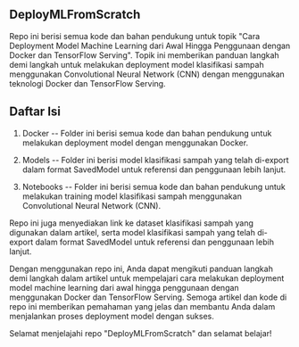 ## DeployMLFromScratch

Repo ini berisi semua kode dan bahan pendukung untuk topik "Cara Deployment Model Machine Learning dari Awal Hingga Penggunaan dengan Docker dan TensorFlow Serving". Topik ini memberikan panduan langkah demi langkah untuk melakukan deployment model klasifikasi sampah menggunakan Convolutional Neural Network (CNN) dengan menggunakan teknologi Docker dan TensorFlow Serving.

## Daftar Isi
1. Docker 
-- Folder ini berisi semua kode dan bahan pendukung untuk melakukan deployment model dengan menggunakan Docker.

2. Models
-- Folder ini berisi model klasifikasi sampah yang telah di-export dalam format SavedModel untuk referensi dan penggunaan lebih lanjut.

3. Notebooks
-- Folder ini berisi semua kode dan bahan pendukung untuk melakukan training model klasifikasi sampah menggunakan Convolutional Neural Network (CNN).

Repo ini juga menyediakan link ke dataset klasifikasi sampah yang digunakan dalam artikel, serta model klasifikasi sampah yang telah di-export dalam format SavedModel untuk referensi dan penggunaan lebih lanjut.

Dengan menggunakan repo ini, Anda dapat mengikuti panduan langkah demi langkah dalam artikel untuk mempelajari cara melakukan deployment model machine learning dari awal hingga penggunaan dengan menggunakan Docker dan TensorFlow Serving. Semoga artikel dan kode di repo ini memberikan pemahaman yang jelas dan membantu Anda dalam menjalankan proses deployment model dengan sukses.

Selamat menjelajahi repo "DeployMLFromScratch" dan selamat belajar!
